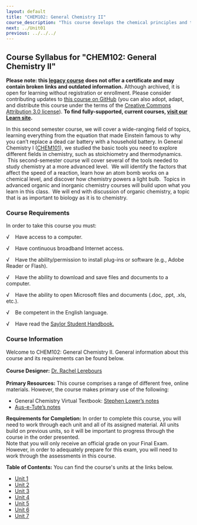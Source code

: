 ```yaml
---
layout: default
title: "CHEM102: General Chemistry II"
course_description: "This course develops the chemical principles and theories that are used in a variety of practical applications. Topics include chemical kinetics, solution chemistry, chemical equilibrium, acids, bases, and buffers, electrochemistry, nuclear chemistry, and an introduction to organic chemistry."
next: ../Unit01
previous: ../../../
---
```

Course Syllabus for "CHEM102: General Chemistry II"
---------------------------------------------------

**Please note: this [legacy course](https://sayloracademy.zendesk.com/hc/en-us/articles/206089967) does not offer a certificate and may contain 
broken links and outdated information.** Although archived, it is open 
for learning without registration or enrollment. Please consider contributing 
updates to [this course on GitHub](https://github.com/saylordotorg/course_chem102) 
(you can also adopt, adapt, and distribute this course under the terms of 
the [Creative Commons Attribution 3.0 license](http://creativecommons.org/licenses/by/3.0/)). **To find fully-supported, current courses, [visit our 
Learn site](https://learn.saylor.org).**

In this second semester course, we will cover a wide-ranging field of
topics, learning everything from the equation that made Einstein famous
to why you can’t replace a dead car battery with a household battery. In
General Chemistry I ([CHEM101](/courses/chem101/)), we studied the basic
tools you need to explore different fields in chemistry, such as
stoichiometry and thermodynamics.  This second-semester course will
cover several of the tools needed to study chemistry at a more advanced
level.  We will identify the factors that affect the speed of a
reaction, learn how an atom bomb works on a chemical level, and discover
how chemistry powers a light bulb.  Topics in advanced organic and
inorganic chemistry courses will build upon what you learn in this
class.  We will end with discussion of organic chemistry, a topic that
is as important to biology as it is to chemistry.

### Course Requirements

In order to take this course you must:  

√    Have access to a computer.

√    Have continuous broadband Internet access.

√    Have the ability/permission to install plug-ins or software (e.g.,
Adobe Reader or Flash).

√    Have the ability to download and save files and documents to a
computer.

√    Have the ability to open Microsoft files and documents (.doc, .ppt,
.xls, etc.).

√    Be competent in the English language.

√    Have read the [Saylor Student
Handbook.](http://www.saylor.org/site/wp-content/uploads/2012/05/Saylor-StudentHandbook.pdf)

### Course Information

Welcome to CHEM102: General Chemistry II. General information about this
course and its requirements can be found below.  
    
 **Course Designer:** [Dr. Rachel
Lerebours](http://www.saylor.org/faculty-h-n/#DrRachelLerebours)  
    
 **Primary Resources:** This course comprises a range of different free,
online materials. However, the course makes primary use of the
following:  

-   General Chemistry Virtual Textbook: [Stephen Lower’s
    notes](http://www.chem1.com/acad/webtext/virtualtextbook.html)
-   [Aus-e-Tute’s
    notes](http://www.ausetute.com.au/index.html#.UlL6umQwxvY)

**Requirements for Completion:** In order to complete this course, you
will need to work through each unit and all of its assigned material.
All units build on previous units, so it will be important to progress
through the course in the order presented.  
 Note that you will only receive an official grade on your Final Exam.
However, in order to adequately prepare for this exam, you will need to
work through the assessments in this course.   
  
**Table of Contents:** You can find the course's units at the links below.

- [Unit 1](https://legacy.saylor.org/chem102/Unit01/)
- [Unit 2](https://legacy.saylor.org/chem102/Unit02/)
- [Unit 3](https://legacy.saylor.org/chem102/Unit03/)
- [Unit 4](https://legacy.saylor.org/chem102/Unit04/)
- [Unit 5](https://legacy.saylor.org/chem102/Unit05/)
- [Unit 6](https://legacy.saylor.org/chem102/Unit06/)
- [Unit 7](https://legacy.saylor.org/chem102/Unit07/)
